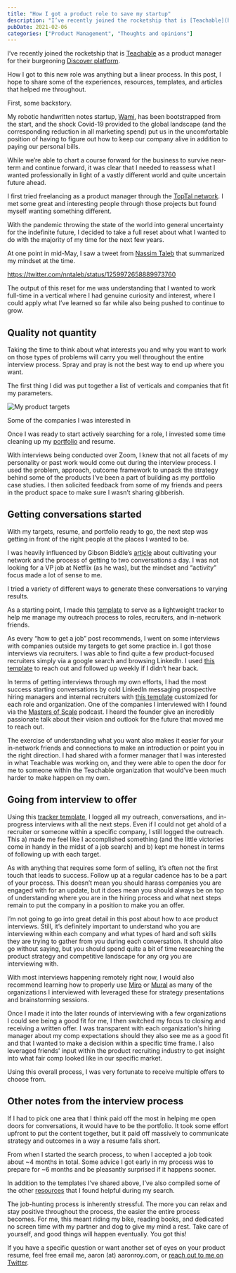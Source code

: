 ```yaml
---
title: "How I got a product role to save my startup"
description: "I’ve recently joined the rocketship that is [Teachable](https://teachable.com/) as a product manager for their burgeoning [Discover platform](https://discover.t"
pubDate: 2021-02-06
categories: ["Product Management", "Thoughts and opinions"]
---
```


I’ve recently joined the rocketship that is [Teachable](https://teachable.com/) as a product manager for their burgeoning [Discover platform](https://discover.teachable.com/).

How I got to this new role was anything but a linear process. In this post, I hope to share some of the experiences, resources, templates, and articles that helped me throughout.

First, some backstory.

My robotic handwritten notes startup, [Wami](https://wami.io/), has been bootstrapped from the start, and the shock Covid-19 provided to the global landscape (and the corresponding reduction in all marketing spend) put us in the uncomfortable position of having to figure out how to keep our company alive in addition to paying our personal bills.

While we’re able to chart a course forward for the business to survive near-term and continue forward, it was clear that I needed to reassess what I wanted professionally in light of a vastly different world and quite uncertain future ahead.

I first tried freelancing as a product manager through the [TopTal network](https://www.toptal.com/#employ-exclusively-terrific-lean-startup-product-managers). I met some great and interesting people through those projects but found myself wanting something different.

With the pandemic throwing the state of the world into general uncertainty for the indefinite future, I decided to take a full reset about what I wanted to do with the majority of my time for the next few years.

At one point in mid-May, I saw a tweet from [Nassim Taleb](https://twitter.com/nntaleb) that summarized my mindset at the time.

https://twitter.com/nntaleb/status/1259972658889973760

The output of this reset for me was understanding that I wanted to work full-time in a vertical where I had genuine curiosity and interest, where I could apply what I’ve learned so far while also being pushed to continue to grow.

## Quality not quantity

Taking the time to think about what interests you and why you want to work on those types of problems will carry you well throughout the entire interview process. Spray and pray is not the best way to end up where you want.

The first thing I did was put together a list of verticals and companies that fit my parameters.

![My product targets](/images/how-i-got-a-product-job-during-the-pandemic-1759632216094.png)

Some of the companies I was interested in

Once I was ready to start actively searching for a role, I invested some time cleaning up my [portfolio](https://aaronmichaelroy.com/category/portfolio/) and resume.

With interviews being conducted over Zoom, I knew that not all facets of my personality or past work would come out during the interview process. I used the problem, approach, outcome framework to unpack the strategy behind some of the products I’ve been a part of building as my portfolio case studies. I then solicited feedback from some of my friends and peers in the product space to make sure I wasn’t sharing gibberish.

## Getting conversations started

With my targets, resume, and portfolio ready to go, the next step was getting in front of the right people at the places I wanted to be.

I was heavily influenced by Gibson Biddle’s [article](https://medium.com/@gibsonbiddle/how-to-find-a-great-job-944caa29c980) about cultivating your network and the process of getting to two conversations a day. I was not looking for a VP job at Netflix (as he was), but the mindset and “activity” focus made a lot of sense to me.

I tried a variety of different ways to generate these conversations to varying results.

As a starting point, I made this [template](https://docs.google.com/spreadsheets/d/1XZdeTUtBUMP-odelOYoO-0YIh3uxegoqbn_su5E4S7o/edit#gid=2092010247) to serve as a lightweight tracker to help me manage my outreach process to roles, recruiters, and in-network friends.

As every “how to get a job” post recommends, I went on some interviews with companies outside my targets to get some practice in. I got those interviews via recruiters. I was able to find quite a few product-focused recruiters simply via a google search and browsing LinkedIn. I used [this template](https://www.notion.so/Cold-LinkedIn-Message-to-Recruiter-1c14b57cbd3a4d9db15138b92b9090db) to reach out and followed up weekly if I didn’t hear back.

In terms of getting interviews through my own efforts, I had the most success starting conversations by cold LinkedIn messaging prospective hiring managers and internal recruiters with [this template](https://www.notion.so/Cold-LinkedIn-Message-to-Hiring-Manager-or-Internal-Recruiter-3e626aec8b204baf9782f71bebe58d3e) customized for each role and organization. One of the companies I interviewed with I found via the [Masters of Scale](https://mastersofscale.com/) podcast. I heard the founder give an incredibly passionate talk about their vision and outlook for the future that moved me to reach out.

The exercise of understanding what you want also makes it easier for your in-network friends and connections to make an introduction or point you in the right direction. I had shared with a former manager that I was interested in what Teachable was working on, and they were able to open the door for me to someone within the Teachable organization that would’ve been much harder to make happen on my own.

## Going from interview to offer

Using this [tracker template](https://docs.google.com/spreadsheets/d/1XZdeTUtBUMP-odelOYoO-0YIh3uxegoqbn_su5E4S7o/edit#gid=2092010247), I logged all my outreach, conversations, and in-progress interviews with all the next steps. Even if I could not get ahold of a recruiter or someone within a specific company, I still logged the outreach. This a) made me feel like I accomplished something (and the little victories come in handy in the midst of a job search) and b) kept me honest in terms of following up with each target.

As with anything that requires some form of selling, it’s often not the first touch that leads to success. Follow up at a regular cadence has to be a part of your process. This doesn’t mean you should harass companies you are engaged with for an update, but it does mean you should always be on top of understanding where you are in the hiring process and what next steps remain to put the company in a position to make you an offer.

I’m not going to go into great detail in this post about how to ace product interviews. Still, it’s definitely important to understand who you are interviewing within each company and what types of hard and soft skills they are trying to gather from you during each conversation. It should also go without saying, but you should spend quite a bit of time researching the product strategy and competitive landscape for any org you are interviewing with.

With most interviews happening remotely right now, I would also recommend learning how to properly use [Miro](https://miro.com/) or [Mural](https://www.mural.co/) as many of the organizations I interviewed with leveraged these for strategy presentations and brainstorming sessions.

Once I made it into the later rounds of interviewing with a few organizations I could see being a good fit for me, I then switched my focus to closing and receiving a written offer. I was transparent with each organization's hiring manager about my comp expectations should they also see me as a good fit and that I wanted to make a decision within a specific time frame. I also leveraged friends' input within the product recruiting industry to get insight into what fair comp looked like in our specific market.

Using this overall process, I was very fortunate to receive multiple offers to choose from.

## Other notes from the interview process

If I had to pick one area that I think paid off the most in helping me open doors for conversations, it would have to be the portfolio. It took some effort upfront to put the content together, but it paid off massively to communicate strategy and outcomes in a way a resume falls short.

From when I started the search process, to when I accepted a job took about ~4 months in total. Some advice I got early in my process was to prepare for ~6 months and be pleasantly surprised if it happens sooner.

In addition to the templates I’ve shared above, I’ve also compiled some of the other [resources](https://www.notion.so/b244ee71397d4fcea26b3ddfba1f0762?v=ce8e771ba85b4c1099ca1f84a05e3246) that I found helpful during my search.

The job-hunting process is inherently stressful. The more you can relax and stay positive throughout the process, the easier the entire process becomes. For me, this meant riding my bike, reading books, and dedicated no screen time with my partner and dog to give my mind a rest. Take care of yourself, and good things will happen eventually. You got this!

If you have a specific question or want another set of eyes on your product resume, feel free email me, aaron (at) aaronroy.com, or [reach out to me on Twitter](https://twitter.com/aaron_wa).